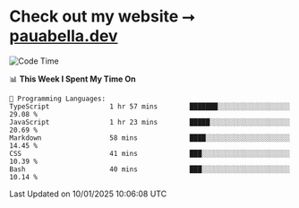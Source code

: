 # Check out my website ⭢ [pauabella.dev](https://pauabella.dev)

<!--START_SECTION:waka-->
![Code Time](http://img.shields.io/badge/Code%20Time-4%2C002%20hrs%207%20mins-blue)

📊 **This Week I Spent My Time On** 

```text
💬 Programming Languages: 
TypeScript               1 hr 57 mins        ███████░░░░░░░░░░░░░░░░░░   29.08 % 
JavaScript               1 hr 23 mins        █████░░░░░░░░░░░░░░░░░░░░   20.69 % 
Markdown                 58 mins             ████░░░░░░░░░░░░░░░░░░░░░   14.45 % 
CSS                      41 mins             ███░░░░░░░░░░░░░░░░░░░░░░   10.39 % 
Bash                     40 mins             ███░░░░░░░░░░░░░░░░░░░░░░   10.14 % 
```


 Last Updated on 10/01/2025 10:06:08 UTC
<!--END_SECTION:waka-->
